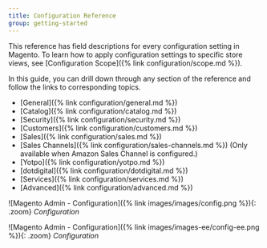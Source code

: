 ```yaml
---
title: Configuration Reference
group: getting-started
---
```


This reference has field descriptions for every configuration setting in Magento. To learn how to apply configuration settings to specific store views, see [Configuration Scope]({% link configuration/scope.md %}).

In this guide, you can drill down through any section of the reference and follow the links to corresponding topics.

- [General]({% link configuration/general.md %})
- [Catalog]({% link configuration/catalog.md %})
- [Security]({% link configuration/security.md %})
- [Customers]({% link configuration/customers.md %})
- [Sales]({% link configuration/sales.md %})
- [Sales Channels]({% link configuration/sales-channels.md %}) (Only available when Amazon Sales Channel is configured.)
- [Yotpo]({% link configuration/yotpo.md %})
- [dotdigital]({% link configuration/dotdigital.md %})
- [Services]({% link configuration/services.md %})
- [Advanced]({% link configuration/advanced.md %})

<!--{% if "Default.CE Only" contains site.edition %}-->
![Magento Admin - Configuration]({% link images/images/config.png %}){: .zoom}
_Configuration_
<!--{% endif %}-->
<!--{% if "Default.EE-B2B" contains site.edition %}-->
![Magento Admin - Configuration]({% link images/images-ee/config-ee.png %}){: .zoom}
_Configuration_
<!--{% endif %}-->

